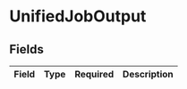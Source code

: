 # UnifiedJobOutput


## Fields

| Field       | Type        | Required    | Description |
| ----------- | ----------- | ----------- | ----------- |